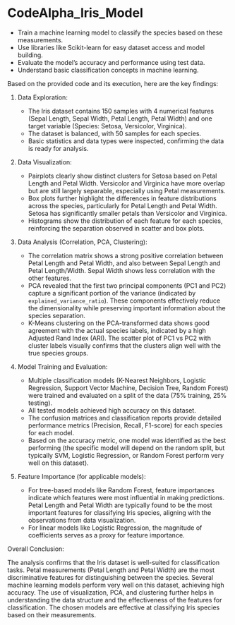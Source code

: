 # CodeAlpha_Iris_Model
 - Train a machine learning model to classify the species based on these measurements.
 - Use libraries like Scikit-learn for easy dataset access and model building.
 - Evaluate the model’s accuracy and performance using test data.
 - Understand basic classification concepts in machine learning.

Based on the provided code and its execution, here are the key findings:

1.  Data Exploration:
    *   The Iris dataset contains 150 samples with 4 numerical features (Sepal Length, Sepal Width, Petal Length,
    Petal Width) and one target variable (Species: Setosa, Versicolor, Virginica).
    *   The dataset is balanced, with 50 samples for each species.
    *   Basic statistics and data types were inspected, confirming the data is ready for analysis.

2.  Data Visualization:
    *   Pairplots clearly show distinct clusters for Setosa based on Petal Length and Petal Width. Versicolor
    and Virginica have more overlap but are still largely separable, especially using Petal measurements.
    *   Box plots further highlight the differences in feature distributions across the species, particularly
     for Petal Length and Petal Width. Setosa has significantly smaller petals than Versicolor and Virginica.
    *   Histograms show the distribution of each feature for each species, reinforcing the separation observed
     in scatter and box plots.

3.  Data Analysis (Correlation, PCA, Clustering):
    *   The correlation matrix shows a strong positive correlation between Petal Length and Petal Width, and
    also between Sepal Length and Petal Length/Width. Sepal Width shows less correlation with the other features.
    *   PCA revealed that the first two principal components (PC1 and PC2) capture a significant portion of the
    variance (indicated by `explained_variance_ratio`). These components effectively reduce the dimensionality
    while preserving important information about the species separation.
    *   K-Means clustering on the PCA-transformed data shows good agreement with the actual species labels,
    indicated by a high Adjusted Rand Index (ARI). The scatter plot of PC1 vs PC2 with cluster labels visually
    confirms that the clusters align well with the true species groups.

4.  Model Training and Evaluation:
    *   Multiple classification models (K-Nearest Neighbors, Logistic Regression, Support Vector Machine, Decision
    Tree, Random Forest) were trained and evaluated on a split of the data (75% training, 25% testing).
    *   All tested models achieved high accuracy on this dataset.
    *   The confusion matrices and classification reports provide detailed performance metrics (Precision, Recall,
    F1-score) for each species for each model.
    *   Based on the accuracy metric, one model was identified as the best performing (the specific model will
    depend on the random split, but typically SVM, Logistic Regression, or Random Forest perform very well on this dataset).

5.  Feature Importance (for applicable models):
    *   For tree-based models like Random Forest, feature importances indicate which features were most influential
    in making predictions. Petal Length and Petal Width are typically found to be the most important features for
    classifying Iris species, aligning with the observations from data visualization.
    *   For linear models like Logistic Regression, the magnitude of coefficients serves as a proxy for feature
    importance.

Overall Conclusion:

The analysis confirms that the Iris dataset is well-suited for classification tasks. Petal measurements (Petal Length
and Petal Width) are the most discriminative features for distinguishing between the species. Several machine learning
models perform very well on this dataset, achieving high accuracy. The use of visualization, PCA, and clustering
further helps in understanding the data structure and the effectiveness of the features for classification.
The chosen models are effective at classifying Iris species based on their measurements.
